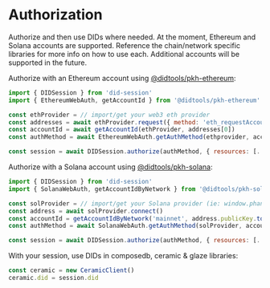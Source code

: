 # Authorization

Authorize and then use DIDs where needed. At the moment, Ethereum and Solana accounts
are supported. Reference the chain/network specific libraries for more info on how to
use each. Additional accounts will be supported in the future. 

Authorize with an Ethereum account using [@didtools/pkh-ethereum](./api/modules/pkh_ethereum.md):

```js
import { DIDSession } from 'did-session'
import { EthereumWebAuth, getAccountId } from '@didtools/pkh-ethereum'

const ethProvider = // import/get your web3 eth provider
const addresses = await ethProvider.request({ method: 'eth_requestAccounts' })
const accountId = await getAccountId(ethProvider, addresses[0])
const authMethod = await EthereumWebAuth.getAuthMethod(ethprovider, accountId)

const session = await DIDSession.authorize(authMethod, { resources: [...]})
```

Authorize with a Solana account using [@didtools/pkh-solana](./api/modules/pkh_solana.md):

```js
import { DIDSession } from 'did-session'
import { SolanaWebAuth, getAccountIdByNetwork } from '@didtools/pkh-solana'

const solProvider = // import/get your Solana provider (ie: window.phantom.solana)
const address = await solProvider.connect()
const accountId = getAccountIdByNetwork('mainnet', address.publicKey.toString())
const authMethod = await SolanaWebAuth.getAuthMethod(solProvider, accountId)

const session = await DIDSession.authorize(authMethod, { resources: [...]})
```

With your session, use DIDs in composedb, ceramic & glaze libraries:

```js
const ceramic = new CeramicClient()
ceramic.did = session.did
```
